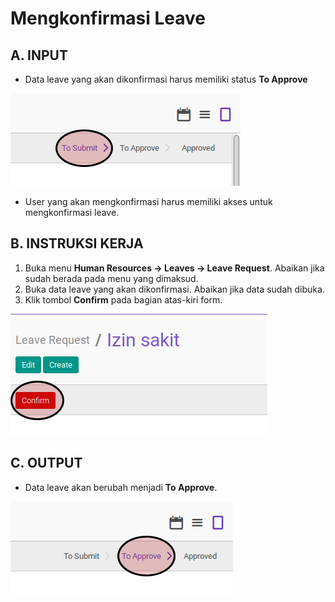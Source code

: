 # Mengkonfirmasi Leave

## A. INPUT

* Data leave yang akan dikonfirmasi harus memiliki status **To Approve**

![](../../img/leave/status-to-submit.png)

* User yang akan mengkonfirmasi harus memiliki akses untuk mengkonfirmasi leave.

## B. INSTRUKSI KERJA

1. Buka menu **Human Resources -> Leaves -> Leave Request**. Abaikan jika sudah berada pada menu yang dimaksud.
2. Buka data leave yang akan dikonfirmasi. Abaikan jika data sudah dibuka.
3. Klik tombol **Confirm** pada bagian atas-kiri form.

![](../../img/leave/tombol-confirm.png)

## C. OUTPUT

* Data leave akan berubah menjadi **To Approve**.

![](../../img/leave/status-to-approve.png)
